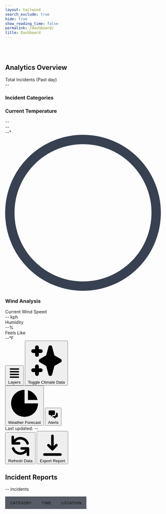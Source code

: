 ```yaml
---
layout: tailwind
search_exclude: true
hide: true
show_reading_time: false
permalink: /dashboard/
title: Dashboard
---
```


<link rel="stylesheet" href="https://cdnjs.cloudflare.com/ajax/libs/leaflet/1.9.3/leaflet.css" />
<script src="https://cdnjs.cloudflare.com/ajax/libs/leaflet/1.9.3/leaflet.js"></script>

<style>
    #map {
      width: 100%;
      height: 100%;
      background-color: #1f2937;
      border-radius: 0.5rem;
    }
    .leaflet-container {
      background-color: #1f2937;
    }
    .map-marker {
      display: flex;
      align-items: center;
      justify-content: center;
      width: 2rem;
      height: 2rem;
      background: linear-gradient(to right, #f97316, #dc2626);
      color: white;
      border-radius: 50%;
      font-weight: bold;
      border: 2px solid white;
      box-shadow: 0 2px 4px rgba(0,0,0,0.3);
    }
    .fire-popup {
      background-color: rgba(17, 24, 39, 0.95);
      color: white;
      border: 1px solid #374151;
      border-radius: 0.375rem;
      padding: 0.5rem;
    }
    .fire-popup .leaflet-popup-content-wrapper {
      background-color: transparent;
      color: white;
    }
    .fire-popup .leaflet-popup-tip {
      background-color: #374151;
    }
    .risk-high {
      color: #ef4444;
    }
    .risk-medium {
      color: #f97316;
    }
    .risk-low {
      color: #eab308;
    }
    
    /* Added styles for incident table */
    .incidents-table {
      width: 100%;
      border-collapse: separate;
      border-spacing: 0;
    }
    .incidents-table th,
    .incidents-table td {
      padding: 0.75rem 1rem;
      text-align: left;
    }
    .incidents-table th {
      background-color: rgba(17, 24, 39, 0.7);
      font-weight: 500;
      text-transform: uppercase;
      font-size: 0.75rem;
      letter-spacing: 0.05em;
    }
    .incidents-table tr {
      border-bottom: 1px solid rgba(55, 65, 81, 0.5);
    }
    .incidents-table tbody tr:hover {
      background-color: rgba(17, 24, 39, 0.5);
    }
    .pulse {
      animation: pulse 2s cubic-bezier(0.4, 0, 0.6, 1) infinite;
    }
    @keyframes pulse {
      0%, 100% {
        opacity: 1;
      }
      50% {
        opacity: 0.5;
      }
    }
</style>

<div class="min-h-screen bg-gray-950 text-gray-200">
    <br>
    <br>
  <!-- Dashboard content -->
  <div class="flex h-screen overflow-hidden pt-16 -mt-16">
    <!-- Left sidebar -->
    <div class="w-72 bg-gray-900/50 border-r border-gray-800 p-4 overflow-y-auto">
      <h2 class="text-lg font-medium mb-4">Analytics Overview</h2>
      <div class="mb-6">
        <div class="text-sm text-gray-400 mb-1">Total Incidents (Past day)</div>
        <div class="text-4xl font-bold" id="total-incidents">--</div>
        <div class="mt-4">
          <h3 class="text-sm text-gray-400 mb-2">Incident Categories</h3>
          <div id="category-stats" class="space-y-3">
            <!-- Category stats will be inserted here -->
            <div class="animate-pulse">
              <div class="flex justify-between mb-1">
                <span class="bg-gray-700 h-4 w-24 rounded"></span>
                <span class="bg-gray-700 h-4 w-8 rounded"></span>
              </div>
              <div class="h-2 bg-gray-800 rounded-full overflow-hidden">
                <div class="h-full bg-gray-700 rounded-full w-3/4"></div>
              </div>
            </div>
            <div class="animate-pulse">
              <div class="flex justify-between mb-1">
                <span class="bg-gray-700 h-4 w-32 rounded"></span>
                <span class="bg-gray-700 h-4 w-8 rounded"></span>
              </div>
              <div class="h-2 bg-gray-800 rounded-full overflow-hidden">
                <div class="h-full bg-gray-700 rounded-full w-1/2"></div>
              </div>
            </div>
          </div>
        </div>
      </div>
      <!-- Temperature widget -->
      <!-- <div class="mb-6">
        <h3 class="text-sm text-gray-400 mb-3">Temperature Trend</h3>
        <div class="bg-gray-900/70 rounded-lg p-3 h-40">
          <div class="h-full w-full rounded flex items-end space-x-1">
            <div class="h-1/4 w-8 bg-orange-600 rounded-t"></div>
            <div class="h-2/5 w-8 bg-orange-600 rounded-t"></div>
            <div class="h-3/5 w-8 bg-red-500 rounded-t"></div>
            <div class="h-4/5 w-8 bg-red-500 rounded-t"></div>
            <div class="h-4/5 w-8 bg-red-500 rounded-t"></div>
            <div class="h-3/5 w-8 bg-red-500 rounded-t"></div>
            <div class="h-2/5 w-8 bg-orange-600 rounded-t"></div>
          </div>
          <div class="flex justify-between text-xs text-gray-500 mt-2">
            <div>Mon</div>
            <div>Wed</div>
            <div>Fri</div>
            <div>Sun</div>
          </div>
        </div>
      </div>
      <div class="mb-6">
        <h3 class="text-sm text-gray-400 mb-3">Wind Analysis</h3>
        <div class="bg-gray-900/70 rounded-lg p-3">
          <div class="flex items-center justify-between mb-2">
            <div class="text-sm">Current Wind Speed</div>
            <div id="current-wind-speed" class="font-medium">-- kph</div>
          </div>
          <div class="flex items-center justify-between mb-2">
            <div class="text-sm">Humidity</div>
            <div id="current-humidity" class="font-medium">--%</div>
          </div>
          <div class="flex items-center justify-between">
            <div class="text-sm">Feels Like</div>
            <div id="current-feels-like" class="font-medium">--°F</div>
          </div>
        </div>
      </div> -->
      <div class="mb-6">
        <h3 class="text-sm text-gray-400 mb-3">Current Temperature</h3>
        <div class="flex justify-between text-xs text-gray-400 mb-1">
          <div id="weather-location">--</div>
          <div id="weather-conditions">--</div>
        </div>
        <div class="bg-gray-900/70 rounded-lg p-3 h-40">
          <!-- Temperature gauge -->
          <div class="h-full w-full flex items-center justify-center">
            <div class="w-32 h-32 relative">
              <div class="absolute inset-0 flex items-center justify-center">
                <div id="current-temperature" class="text-3xl font-bold">--°</div>
              </div>
              <svg class="absolute inset-0" viewBox="0 0 100 100">
                <path 
                  d="M 50,50 m 0,47 a 47,47 0 1 1 0,-94 a 47,47 0 1 1 0,94" 
                  fill="none" 
                  stroke="#374151" 
                  stroke-width="6"
                />
                <path 
                  id="gauge-path"
                  d="M 50,50 m 0,47 a 47,47 0 1 1 0,-94 a 47,47 0 1 1 0,94" 
                  fill="none" 
                  stroke-linecap="round"
                  class="stroke-blue-500"
                  stroke-width="6"
                  stroke-dasharray="295.31" 
                  stroke-dashoffset="220"
                />
              </svg>
            </div>
          </div>
        </div>
      </div>
      <!-- Wind widget - Replace the existing widget with this -->
      <div class="mb-6">
        <h3 class="text-sm text-gray-400 mb-3">Wind Analysis</h3>
        <div class="bg-gray-900/70 rounded-lg p-3">
          <div class="flex items-center justify-between mb-2">
            <div class="text-sm">Current Wind Speed</div>
            <div id="current-wind-speed" class="font-medium">-- kph</div>
          </div>
          <div class="flex items-center justify-between mb-2">
            <div class="text-sm">Humidity</div>
            <div id="current-humidity" class="font-medium">--%</div>
          </div>
          <div class="flex items-center justify-between">
            <div class="text-sm">Feels Like</div>
            <div id="current-feels-like" class="font-medium">--°F</div>
          </div>
        </div>
      </div>
    </div>
    <!-- Main content area with map -->
    <div class="flex-1 overflow-hidden flex flex-col">
      <div class="flex-1 p-4 overflow-hidden">
        <!-- Map container -->
        <div class="bg-gray-900/50 rounded-lg overflow-hidden h-full relative border border-gray-800">
          <!-- Map placeholder -->
          <div class="w-full h-full bg-gray-800/50"></div>
          <!-- Map controls -->
          <div class="absolute top-4 right-4 flex space-x-2">
            <button class="bg-gray-200 bg-opacity-20 backdrop-blur-sm rounded-md px-3 py-1 text-sm text-gray-200 flex items-center hover:bg-opacity-30">
              <svg xmlns="http://www.w3.org/2000/svg" class="h-4 w-4 mr-1" viewBox="0 0 20 20" fill="currentColor">
                <path fill-rule="evenodd" d="M3 4a1 1 0 011-1h12a1 1 0 110 2H4a1 1 0 01-1-1zm0 4a1 1 0 011-1h12a1 1 0 110 2H4a1 1 0 01-1-1zm0 4a1 1 0 011-1h12a1 1 0 110 2H4a1 1 0 01-1-1zm0 4a1 1 0 011-1h12a1 1 0 110 2H4a1 1 0 01-1-1z" clip-rule="evenodd"/>
              </svg>
              Layers
            </button>
            <button id="toggle-climate-data" class="bg-gray-200 bg-opacity-20 backdrop-blur-sm rounded-md px-3 py-1 text-sm text-gray-200 flex items-center hover:bg-opacity-30">
              <svg xmlns="http://www.w3.org/2000/svg" class="h-4 w-4 mr-1" viewBox="0 0 20 20" fill="currentColor">
                <path fill-rule="evenodd" d="M5 2a1 1 0 011 1v1h1a1 1 0 010 2H6v1a1 1 0 01-2 0V6H3a1 1 0 010-2h1V3a1 1 0 011-1zm0 10a1 1 0 011 1v1h1a1 1 0 110 2H6v1a1 1 0 11-2 0v-1H3a1 1 0 110-2h1v-1a1 1 0 011-1zM12 2a1 1 0 01.967.744L14.146 7.2 17.5 9.134a1 1 0 010 1.732l-3.354 1.935-1.18 4.455a1 1 0 01-1.933 0L9.854 12.8 6.5 10.866a1 1 0 010-1.732l3.354-1.935 1.18-4.455A1 1 0 0112 2z" clip-rule="evenodd" />
              </svg>
              Toggle Climate Data
            </button>
          </div>
        </div>
      </div>
      <!-- Bottom toolbar -->
      <div class="bg-black border-t border-gray-800 py-3 px-6 flex justify-between items-center">
        <div class="flex space-x-6">
          <button class="flex items-center text-gray-400 hover:text-white">
            <svg xmlns="http://www.w3.org/2000/svg" class="h-5 w-5 mr-2" viewBox="0 0 20 20" fill="currentColor">
              <path d="M2 10a8 8 0 018-8v8h8a8 8 0 11-16 0z" />
              <path d="M12 2.252A8.014 8.014 0 0117.748 8H12V2.252z" />
            </svg>
            Weather Forecast
          </button>
          <button class="flex items-center text-gray-400 hover:text-white">
            <svg xmlns="http://www.w3.org/2000/svg" class="h-5 w-5 mr-2" viewBox="0 0 20 20" fill="currentColor">
              <path d="M2 5a2 2 0 012-2h7a2 2 0 012 2v4a2 2 0 01-2 2H9l-3 3v-3H4a2 2 0 01-2-2V5z" />
              <path d="M15 7v2a4 4 0 01-4 4H9.828l-1.766 1.767c.28.149.599.233.938.233h2l3 3v-3h2a2 2 0 002-2V9a2 2 0 00-2-2h-1z" />
            </svg>
            Alerts
          </button>
        </div>
        <div class="flex items-center space-x-4">
          <div class="text-sm text-gray-400">Last updated: <span id="last-updated">--</span></div>
          <button class="bg-gradient-to-r from-orange-600 to-red-600 hover:from-orange-500 hover:to-red-500 text-white px-3 py-1 rounded flex items-center text-sm" id="refresh-data">
            <svg xmlns="http://www.w3.org/2000/svg" class="h-4 w-4 mr-1" viewBox="0 0 20 20" fill="currentColor">
              <path fill-rule="evenodd" d="M4 2a1 1 0 011 1v2.101a7.002 7.002 0 0111.601 2.566 1 1 0 11-1.885.666A5.002 5.002 0 005.999 7H9a1 1 0 010 2H4a1 1 0 01-1-1V3a1 1 0 011-1zm.008 9.057a1 1 0 011.276.61A5.002 5.002 0 0014.001 13H11a1 1 0 110-2h5a1 1 0 011 1v5a1 1 0 11-2 0v-2.101a7.002 7.002 0 01-11.601-2.566 1 1 0 01.61-1.276z" clip-rule="evenodd" />
            </svg>
            Refresh Data
          </button>
          <button class="bg-gradient-to-r from-orange-600 to-red-600 hover:from-orange-500 hover:to-red-500 text-white px-3 py-1 rounded flex items-center text-sm">
            <svg xmlns="http://www.w3.org/2000/svg" class="h-4 w-4 mr-1" viewBox="0 0 20 20" fill="currentColor">
              <path fill-rule="evenodd" d="M3 17a1 1 0 011-1h12a1 1 0 110 2H4a1 1 0 01-1-1zm3.293-7.707a1 1 0 011.414 0L9 10.586V3a1 1 0 112 0v7.586l1.293-1.293a1 1 0 111.414 1.414l-3 3a1 1 0 01-1.414 0l-3-3a1 1 0 010-1.414z" clip-rule="evenodd" />
            </svg>
            Export Report
          </button>
        </div>
      </div>
    </div>
    <!-- Right sidebar - Replaced with Incidents Table -->
    <div class="w-72 bg-gray-900/50 border-l border-gray-800 p-4 overflow-y-auto">
      <div class="mb-4 flex justify-between items-center">
        <h2 class="text-lg font-medium">Incident Reports</h2>
        <div class="text-xs text-gray-400 flex items-center">
          <span id="incident-count" class="mr-1">--</span> incidents
        </div>
      </div>
      <!-- Incidents Table -->
      <div class="overflow-y-auto max-h-full">
        <table class="incidents-table text-sm">
          <thead>
            <tr>
              <th class="sticky top-0 z-10">Category</th>
              <th class="sticky top-0 z-10">Time</th>
              <th class="sticky top-0 z-10">Location</th>
            </tr>
          </thead>
          <tbody id="incidents-table-body">
            <!-- Loading placeholder -->
            <tr class="animate-pulse">
              <td><div class="h-4 bg-gray-700 rounded w-20"></div></td>
              <td><div class="h-4 bg-gray-700 rounded w-16"></div></td>
              <td><div class="h-4 bg-gray-700 rounded w-12"></div></td>
            </tr>
            <tr class="animate-pulse">
              <td><div class="h-4 bg-gray-700 rounded w-20"></div></td>
              <td><div class="h-4 bg-gray-700 rounded w-16"></div></td>
              <td><div class="h-4 bg-gray-700 rounded w-12"></div></td>
            </tr>
            <tr class="animate-pulse">
              <td><div class="h-4 bg-gray-700 rounded w-20"></div></td>
              <td><div class="h-4 bg-gray-700 rounded w-16"></div></td>
              <td><div class="h-4 bg-gray-700 rounded w-12"></div></td>
            </tr>
          </tbody>
        </table>
      </div>
    </div>
  </div>
</div>

<!-- Map initialization and data loading script -->
<script type="module">
    // Define the pythonURI since the import might not be working
    import { pythonURI, fetchOptions } from '/QcommVNE_Frontend/assets/js/api/config.js';
    
    // Define fetchFireData function before it's called
    async function fetchFireData() {
      try {
        // Make the actual API request to the endpoint
        const response = await fetch(`${pythonURI}/fire-resource`);
        
        if (!response.ok) {
          throw new Error('Network response was not ok');
        }

        const data = await response.json();
        console.log(data)
        console.log(data.today_incidents)
        console.log(data.category_counts)
        console.log(data.category_counts['HAZARD'])
        console.log(data.category_counts['Life-Threatening Emergency Response'])
        console.log(data.category_counts['Life-Threatening Emergency Response'] + data.category_counts['HAZARD'])
        console.log(typeof data.category_counts)
        let total_incidents = data.category_counts['Life-Threatening Emergency Response'] + data.category_counts['HAZARD'] + data.category_counts['Non-Life-Threatening Response'] + data.category_counts['Urgent Response']
        
        // Update the incident table
        updateIncidentTable(data.today_incidents);
        
        // // Update counters and stats
        document.getElementById('total-incidents').textContent = total_incidents;
        document.getElementById('incident-count').textContent = total_incidents;
        document.getElementById('last-updated').textContent = data.last_update;
        
        // Update category stats
        updateCategoryStats(data.category_counts, total_incidents);
        
      } catch (error) {
        console.error('Error fetching fire data:', error);
        document.getElementById('incidents-table-body').innerHTML = `
          <tr><td colspan="3" class="text-center py-4">Error loading data</td></tr>
        `;
      }
    }

    // Update the incident table with the data
    function updateIncidentTable(incidents) {
      const tableBody = document.getElementById('incidents-table-body');
      tableBody.innerHTML = '';
      
      incidents.forEach(incident => {
        const row = document.createElement('tr');
        row.innerHTML = `
          <td>${incident.problem}</td>
          <td>${incident.date_response}</td>
          <td>${incident.address_city}, ${incident.address_zip}</td>
        `;
        tableBody.appendChild(row);
      });
    }

    // Update the category statistics
    function updateCategoryStats(categories, total) {
      const statsContainer = document.getElementById('category-stats');
      statsContainer.innerHTML = '';
      
      Object.entries(categories).forEach(([category, count]) => {
        const percentage = Math.round((count / total) * 100);
        
        const categoryEl = document.createElement('div');
        categoryEl.innerHTML = `
          <div class="flex justify-between mb-1">
            <span class="text-sm">${category}</span>
            <span class="text-sm">${count}</span>
          </div>
          <div class="h-2 bg-gray-800 rounded-full overflow-hidden">
            <div class="h-full bg-orange-500 rounded-full" style="width: ${percentage}%"></div>
          </div>
        `;
        statsContainer.appendChild(categoryEl);
      });
    }

    fetchFireData();

    // Map initialization code
    document.addEventListener('DOMContentLoaded', function() {
      // Find the map container
      const mapContainer = document.querySelector('.bg-gray-900\\/50.rounded-lg.overflow-hidden.h-full.relative.border.border-gray-800');
      
      // Clear placeholder content
      mapContainer.innerHTML = '<div id="map"></div>';
      
      // Initialize the map centered on San Diego
      const map = L.map('map', {
        center: [32.7157, -117.1611], // San Diego coordinates
        zoom: 11,
        zoomControl: false // We'll add custom controls
      });
      
      // Add dark-themed map tiles
      L.tileLayer('https://{s}.basemaps.cartocdn.com/dark_all/{z}/{x}/{y}{r}.png', {
        attribution: '&copy; <a href="https://www.openstreetmap.org/copyright">OpenStreetMap</a> &copy; <a href="https://carto.com/attributions">CARTO</a>',
        subdomains: 'abcd',
        maxZoom: 19
      }).addTo(map);
      
      // Add zoom control to top-right
      L.control.zoom({
        position: 'topright'
      }).addTo(map);
      
      // Sample fire data
      async function fetchFireData() {
        try {
          const response = await fetch('https://firms.modaps.eosdis.nasa.gov/api/country/csv/60d99d6a7687be4ce5cd594d754872df/VIIRS_SNPP_NRT/USA/2');
          
          if (!response.ok) {
            throw new Error(`HTTP error! Status: ${response.status}`);
          }
          
          const data = await response.text();
          return parseCSV(data);
        } catch (error) {
          console.error('Error fetching fire data:', error);
          return [];
        }
      }

      // Function to parse CSV data into usable format
      function parseCSV(csvText) {
        const lines = csvText.trim().split('\n');
        const headers = lines[0].split(',');
        
        const fireData = [];
        let id = 1;
        
        for (let i = 1; i < lines.length; i++) {
          const values = lines[i].split(',');
          if (values.length !== headers.length) continue;
          
          const dataObj = {};
          for (let j = 0; j < headers.length; j++) {
            dataObj[headers[j]] = values[j];
          }
          
          // Generate a unique name based on location and date
          const locationName = `Fire-${dataObj.latitude.substring(0, 5)}-${dataObj.longitude.substring(0, 6)}`;
          
          fireData.push({
            id: id++,
            position: [parseFloat(dataObj.latitude), parseFloat(dataObj.longitude)],
            name: locationName,
            confidence: dataObj.confidence,
            intensity: dataObj.frp, // Using FRP (Fire Radiative Power) for intensity
            acq_date: dataObj.acq_date,
            acq_time: dataObj.acq_time,
            daynight: dataObj.daynight
          });
        }
        
        return fireData;
      }

      // Custom fire icon function
      function createFireIcon(intensity) {
        // Convert intensity (FRP) to risk level
        const intensityValue = parseFloat(intensity);
        const riskLevel = intensityValue > 1.0 ? 'high' : 
                        intensityValue > 0.5 ? 'medium' : 
                        'low';
        
        const className = riskLevel === 'high' ? 'map-marker bg-red-600' : 
                          riskLevel === 'medium' ? 'map-marker bg-orange-500' : 
                          'map-marker bg-yellow-500';
        
        const icon = L.divIcon({
          className: className,
          html: `<span>🔥</span>`,
          iconSize: [30, 30],
          iconAnchor: [15, 15]
        });
        
        return icon;
      }

      // Function to add fire markers to map
      async function addFireMarkersToMap() {
        const fireData = await fetchFireData();
        
        fireData.forEach(fire => {
          const marker = L.marker(fire.position, {
            icon: createFireIcon(fire.intensity)
          }).addTo(map);
          
          // Determine risk class based on intensity
          const intensityValue = parseFloat(fire.intensity);
          const riskLevel = intensityValue > 1.0 ? 'high' : 
                          intensityValue > 0.5 ? 'medium' : 
                          'low';
          const riskClass = riskLevel === 'high' ? 'risk-high' : 
                          riskLevel === 'medium' ? 'risk-medium' : 
                          'risk-low';
          
          // Format intensity as percentage for display
          const intensityPercent = Math.min(Math.round(intensityValue * 100), 100) + '%';
          
          // Custom popup content
          const popupContent = `
            <div class="fire-details">
              <h3 class="font-bold text-lg">${fire.name}</h3>
              <div class="mt-2">
                <p>Confidence: ${fire.confidence}</p>
                <p>Intensity: ${fire.intensity}</p>
                <p>Date: ${fire.acq_date} Time: ${fire.acq_time}</p>
                <p>Day/Night: ${fire.daynight}</p>
                <div class="mt-2 h-2 bg-gray-800 rounded-full overflow-hidden">
                  <div class="h-full bg-orange-500 rounded-full" style="width: ${intensityPercent}"></div>
                </div>
              </div>
            </div>
          `;
          
          marker.bindPopup(popupContent);
        });
      }

      // Call the function to load and display fire data
      addFireMarkersToMap();
      
      // Fix layer and marker buttons event handlers to use proper DOM methods
      const layersButton = document.querySelector('button:nth-child(1)');
      const markersButton = document.querySelector('button:nth-child(2)');
      
      if (layersButton) {
        layersButton.addEventListener('click', function() {
          // In a real app, this would toggle different map layers
          alert('Layer controls would appear here');
        });
      }
      
      if (markersButton) {
        markersButton.addEventListener('click', function() {
          // In a real app, this would toggle marker visibility
          alert('Marker controls would appear here');
        });
      }
      
      // Add refresh handler
      document.getElementById('refresh-data').addEventListener('click', function() {
        fetchFireData();
        console.log("Refresh clicked, fetching new data...");
      });
    });
</script>

<script type="module">
  import { pythonURI, fetchOptions } from '/QcommVNE_Frontend/assets/js/api/config.js';
  // Weather API integration
  async function getUserLocation() {
    // Check if we have stored coordinates
    const storedLat = localStorage.getItem('weather_lat');
    const storedLon = localStorage.getItem('weather_lon');
    
    // If we have stored coordinates, use them
    if (storedLat && storedLon) {
      return {
        lat: parseFloat(storedLat),
        lon: parseFloat(storedLon)
      };
    }
    
    // Try to get location from browser geolocation API
    if (navigator.geolocation) {
      try {
        const position = await new Promise((resolve, reject) => {
          navigator.geolocation.getCurrentPosition(resolve, reject, {
            enableHighAccuracy: true,
            timeout: 5000,
            maximumAge: 0
          });
        });
        
        const coordinates = {
          lat: position.coords.latitude,
          lon: position.coords.longitude
        };
        
        // Store coordinates for future use
        localStorage.setItem('weather_lat', coordinates.lat);
        localStorage.setItem('weather_lon', coordinates.lon);
        
        return coordinates;
      } catch (error) {
        console.warn("Could not get user location automatically:", error);
        // If geolocation fails, ask user for manual input
        return promptForCoordinates();
      }
    } else {
      console.warn("Geolocation is not supported by this browser");
      // If geolocation is not supported, ask user for manual input
      return promptForCoordinates();
    }
  }

  // Function to prompt user for coordinates
  function promptForCoordinates() {
    // Show modal or use prompt for simplicity
    const defaultLat = 32.7157; // San Diego default
    const defaultLon = -117.1611;
    
    let lat = parseFloat(prompt("Please enter latitude (default is San Diego):", defaultLat));
    let lon = parseFloat(prompt("Please enter longitude (default is San Diego):", defaultLon));
    
    // Validate input and use defaults if invalid
    lat = isNaN(lat) ? defaultLat : lat;
    lon = isNaN(lon) ? defaultLon : lon;
    
    // Store coordinates for future use
    localStorage.setItem('weather_lat', lat);
    localStorage.setItem('weather_lon', lon);
    
    return { lat, lon };
  }

  async function fetchWeatherData() {
    try {
      // Get user location first
      const { lat, lon } = await getUserLocation();
      
      // Simulate API call for now (since we may not have access to the actual API)
      const response = await fetch(`${pythonURI}/api/get_weather?lat=${lat}&lon=${lon}`);
      
      if (!response.ok) {
        throw new Error('Weather API response was not ok');
      }

      const data = await response.json();
      
      console.log("Weather data:", data);
      
      // Update UI with weather data
      updateWeatherDisplay(data);
      
      return data;
    } catch (error) {
      console.error('Error fetching weather data:', error);
      return null;
    }
  }

  // Function to update all weather-related displays
  function updateWeatherDisplay(weatherData) {
    // Update temperature display
    updateTemperatureDisplay(weatherData);
    
    // Update wind analysis display
    updateWindDisplay(weatherData);
  }

  // Function to update the temperature display
  function updateTemperatureDisplay(weatherData) {
    // Update the temperature gauge
    const temperature = weatherData.weather.temperature;
    const tempElement = document.getElementById('current-temperature');
    if (tempElement) {
      tempElement.textContent = `${Math.round(temperature)}°`;
    }
    
    // Update conditions
    const conditionsEl = document.getElementById('weather-conditions');
    if (conditionsEl) {
      conditionsEl.textContent = weatherData.weather.conditions;
    }
    
    // Update location
    const locationEl = document.getElementById('weather-location');
    if (locationEl) {
      locationEl.textContent = weatherData.location.name;
    }
  }

  // Function to update the wind analysis display
  function updateWindDisplay(weatherData) {
    // Update wind speed
    const windSpeedEl = document.getElementById('current-wind-speed');
    if (windSpeedEl) {
      windSpeedEl.textContent = `${Math.round(weatherData.weather.wind_speed)} kph`;
    }
    
    // Update humidity
    const humidityEl = document.getElementById('current-humidity');
    if (humidityEl) {
      humidityEl.textContent = `${weatherData.weather.humidity}%`;
    }
    
    // Update feels like
    const feelsLikeEl = document.getElementById('current-feels-like');
    if (feelsLikeEl) {
      feelsLikeEl.textContent = `${Math.round(weatherData.weather.feels_like)}°F`;
    }
  }

  // Call fetchWeatherData when document is loaded
  document.addEventListener('DOMContentLoaded', function() {
    // Fetch weather data initially
    fetchWeatherData();
    
    // Add refresh weather data to the refresh button click handler
    const refreshButton = document.getElementById('refresh-data');
    if (refreshButton) {
      refreshButton.addEventListener('click', function() {
        fetchWeatherData();
        console.log("Refreshing weather data...");
      });
    }
  });
</script>